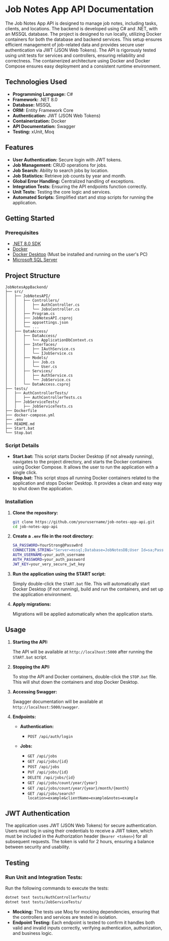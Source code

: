 
# Job Notes App API Documentation

The Job Notes App API is designed to manage job notes, including tasks, clients, and locations. The backend is developed using C# and .NET, with an MSSQL database. The project is designed to run locally, utilizing Docker containers for both the database and backend services. This setup ensures efficient management of job-related data and provides secure user authentication via JWT (JSON Web Tokens). The API is rigorously tested using unit tests for services and controllers, ensuring reliability and correctness. The containerized architecture using Docker and Docker Compose ensures easy deployment and a consistent runtime environment.

## Technologies Used

- **Programming Language:** C#
- **Framework:** .NET 8.0
- **Database:** MSSQL
- **ORM:** Entity Framework Core
- **Authentication:** JWT (JSON Web Tokens)
- **Containerization:** Docker
- **API Documentation:** Swagger
- **Testing:** xUnit, Moq

## Features

- **User Authentication:** Secure login with JWT tokens.
- **Job Management:** CRUD operations for jobs.
- **Job Search:** Ability to search jobs by location.
- **Job Statistics:** Retrieve job counts by year and month.
- **Global Error Handling:** Centralized handling of exceptions.
- **Integration Tests:** Ensuring the API endpoints function correctly.
- **Unit Tests:** Testing the core logic and services.
- **Automated Scripts:** Simplified start and stop scripts for running the application.

## Getting Started

### Prerequisites

- [.NET 8.0 SDK](https://dotnet.microsoft.com/download/dotnet/8.0)
- [Docker](https://www.docker.com/)
- [Docker Desktop](https://www.docker.com/products/docker-desktop) (Must be installed and running on the user's PC)
- [Microsoft SQL Server](https://www.microsoft.com/en-us/sql-server/sql-server-downloads)

## Project Structure

```
JobNotesAppBackend/
├── src/
│   ├── JobNotesAPI/
│   │   ├── Controllers/
│   │   │   ├── AuthController.cs
│   │   │   └── JobsController.cs
│   │   ├── Program.cs
│   │   ├── JobNotesAPI.csproj
│   │   ├── appsettings.json
│   │   └── ...
│   ├── DataAccess/
│   │   ├── DataAccess/
│   │   │   └── ApplicationDbContext.cs
│   │   ├── Interfaces/
│   │   │   ├── IAuthService.cs
│   │   │   └── IJobService.cs
│   │   ├── Models/
│   │   │   ├── Job.cs
│   │   │   └── User.cs
│   │   ├── Services/
│   │   │   ├── AuthService.cs
│   │   │   └── JobService.cs
│   │   └── DataAccess.csproj
├── tests/
│   ├── AuthControllerTests/
│   │   ├── AuthControllerTests.cs
│   ├── JobServiceTests/
│   │   ├── JobServiceTests.cs
├── Dockerfile
├── docker-compose.yml
├── .env
├── README.md
├── Start.bat
└── Stop.bat
```

### Script Details

- **Start.bat:** This script starts Docker Desktop (if not already running), navigates to the project directory, and starts the Docker containers using Docker Compose. It allows the user to run the application with a single click.
- **Stop.bat:** This script stops all running Docker containers related to the application and stops Docker Desktop. It provides a clean and easy way to shut down the application.

### Installation

1. **Clone the repository:**

   ```bash
   git clone https://github.com/yourusername/job-notes-app-api.git
   cd job-notes-app-api
   ```

2. **Create a `.env` file in the root directory:**

   ```bash
   SA_PASSWORD=YourStrong@Passw0rd
   CONNECTION_STRING="Server=mssql;Database=JobNotesDB;User Id=sa;Password=YourStrong@Passw0rd;"
   AUTH_USERNAME=your_auth_username
   AUTH_PASSWORD=your_auth_password
   JWT_KEY=your_very_secure_jwt_key
   ```

3. **Run the application using the START script:**

   Simply double-click the `START.bat` file. This will automatically start Docker Desktop (if not running), build and run the containers, and set up the application environment.

4. **Apply migrations:**

   Migrations will be applied automatically when the application starts.

## Usage

1. **Starting the API:**

   The API will be available at `http://localhost:5000` after running the `START.bat` script.

2. **Stopping the API:**

   To stop the API and Docker containers, double-click the `STOP.bat` file. This will shut down the containers and stop Docker Desktop.

3. **Accessing Swagger:**

   Swagger documentation will be available at `http://localhost:5000/swagger`.

4. **Endpoints:**

   - **Authentication:**
     - `POST /api/auth/login`

   - **Jobs:**
     - `GET /api/jobs`
     - `GET /api/jobs/{id}`
     - `POST /api/jobs`
     - `PUT /api/jobs/{id}`
     - `DELETE /api/jobs/{id}`
     - `GET /api/jobs/count/year/{year}`
     - `GET /api/jobs/count/year/{year}/month/{month}`
     - `GET /api/jobs/search?location=example&clientName=example&notes=example`

## JWT Authentication

The application uses JWT (JSON Web Tokens) for secure authentication. Users must log in using their credentials to receive a JWT token, which must be included in the Authorization header (`Bearer <token>`) for all subsequent requests. The token is valid for 2 hours, ensuring a balance between security and usability.

## Testing

### Run Unit and Integration Tests:

Run the following commands to execute the tests:

```bash
dotnet test tests/AuthControllerTests/
dotnet test tests/JobServiceTests/
```

- **Mocking:** The tests use Moq for mocking dependencies, ensuring that the controllers and services are tested in isolation.
- **Endpoint Testing:** Each endpoint is tested to confirm it handles both valid and invalid inputs correctly, verifying authentication, authorization, and business logic.

